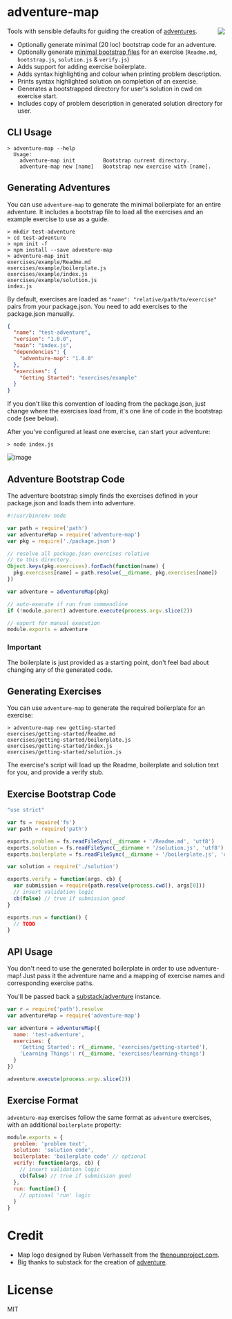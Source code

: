 # adventure-map

<img align="right" src="https://cloud.githubusercontent.com/assets/43438/4612060/79cb38f0-52c2-11e4-9bc8-87cb0b355666.png"/>

Tools with sensible defaults for guiding the creation of [adventures](https://github.com/substack/adventure).

* Optionally generate minimal (20 loc) bootstrap code for an adventure.
* Optionally generate [minimal bootstrap files](https://github.com/timoxley/adventure-map/tree/dfecf9ec22152216e7e3ba61c6150bde2dee5596/boilerplate/exercises/example) for an exercise (`Readme.md`, `bootstrap.js`, `solution.js` & `verify.js`)
* Adds support for adding exercise boilerplate.
* Adds syntax highlighting and colour when printing problem description.
* Prints syntax highlighted solution on completion of an exercise.
* Generates a bootstrapped directory for user's solution in cwd on exercise start.
* Includes copy of problem description in generated solution directory for user.

## CLI Usage

```
> adventure-map --help
  Usage:
    adventure-map init         Bootstrap current directory.
    adventure-map new [name]   Bootstrap new exercise with [name].
```

## Generating Adventures

You can use `adventure-map` to generate the minimal boilerplate for an
entire adventure. It includes a bootstrap file to load all the exercises
and an example exercise to use as a guide.

```
> mkdir test-adventure
> cd test-adventure
> npm init -f
> npm install --save adventure-map
> adventure-map init
exercises/example/Readme.md
exercises/example/boilerplate.js
exercises/example/index.js
exercises/example/solution.js
index.js
```

By default, exercises are loaded as `"name": "relative/path/to/exercise"` pairs
from your package.json. You need to add exercises to the package.json manually.

```json
{
  "name": "test-adventure",
  "version": "1.0.0",
  "main": "index.js",
  "dependencies": {
    "adventure-map": "1.0.0"
  },
  "exercises": {
    "Getting Started": "exercises/example"
  }
}
```
If you don't like this convention of loading from the package.json,
just change where the exercises load from, it's one line of code in
the bootstrap code (see below).

After you've configured at least one exercise, can start your adventure:

```
> node index.js
```

![image](https://cloud.githubusercontent.com/assets/43438/4608128/f6e40db2-5272-11e4-8ff4-7c2347badf27.png)

## Adventure Bootstrap Code

The adventure bootstrap simply finds the exercises defined in your
package.json and loads them into adventure.

```js
#!/usr/bin/env node

var path = require('path')
var adventureMap = require('adventure-map')
var pkg = require('./package.json')

// resolve all package.json exercises relative
// to this directory.
Object.keys(pkg.exercises).forEach(function(name) {
  pkg.exercises[name] = path.resolve(__dirname, pkg.exercises[name])
})

var adventure = adventureMap(pkg)

// auto-execute if run from commandline
if (!module.parent) adventure.execute(process.argv.slice(2))

// export for manual execution
module.exports = adventure
```

### Important

The boilerplate is just provided as a starting point, don't feel bad
about changing any of the generated code.

## Generating Exercises

You can use `adventure-map` to generate the required boilerplate for an
exercise:

```
> adventure-map new getting-started
exercises/getting-started/Readme.md
exercises/getting-started/boilerplate.js
exercises/getting-started/index.js
exercises/getting-started/solution.js
```

The exercise's script will load up the Readme, boilerplate and solution
text for you, and provide a verify stub.

## Exercise Bootstrap Code

```js
"use strict"

var fs = require('fs')
var path = require('path')

exports.problem = fs.readFileSync(__dirname + '/Readme.md', 'utf8')
exports.solution = fs.readFileSync(__dirname + '/solution.js', 'utf8')
exports.boilerplate = fs.readFileSync(__dirname + '/boilerplate.js', 'utf8')

var solution = require('./solution')

exports.verify = function(args, cb) {
  var submission = require(path.resolve(process.cwd(), args[0]))
  // insert validation logic
  cb(false) // true if submission good
}

exports.run = function() {
  // TODO
}
```

## API Usage

You don't need to use the generated boilerplate in order to
use adventure-map! Just pass it the adventure name and a mapping of
exercise names and corresponding exercise paths.

You'll be passed back a [substack/adventure](https://github.com/substack/adventure)
instance.

```js
var r = require('path').resolve
var adventureMap = require('adventure-map')

var adventure = adventureMap({
  name: 'test-adventure',
  exercises: {
    'Getting Started': r(__dirname, 'exercises/getting-started'),
    'Learning Things': r(__dirname, 'exercises/learning-things')
  }
})

adventure.execute(process.argv.slice(2))
```


## Exercise Format

`adventure-map` exercises follow the same format as `adventure`
exercises, with an additional `boilerplate` property:

```js
module.exports = {
  problem: 'problem text',
  solution: 'solution code',
  boilerplate: 'boilerplate code' // optional
  verify: function(args, cb) {
    // insert validation logic
    cb(false) // true if submission good
  },
  run: function() {
    // optional 'run' logic
  }
}
```

# Credit

* Map logo designed by Ruben Verhasselt from the [thenounproject.com](http://thenounproject.com).
* Big thanks to substack for the creation of [adventure](https://github.com/substack/adventure).

# License

MIT
